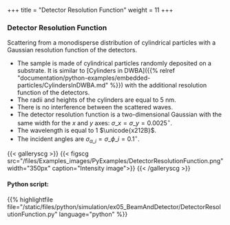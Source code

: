 +++
title = "Detector Resolution Function"
weight = 11
+++

### Detector Resolution Function

Scattering from a monodisperse distribution of cylindrical particles with a Gaussian resolution function of the detectors.

* The sample is made of cylindrical particles randomly deposited on a substrate. It is similar to [Cylinders in DWBA]({{% relref "documentation/python-examples/embedded-particles/CylindersInDWBA.md" %}}) with the additional resolution function of the detectors.
* The radii and heights of the cylinders are equal to $5$ nm.
* There is no interference between the scattered waves.
* The detector resolution function is a two-dimensional Gaussian with the same width for the $x$ and $y$ axes: $\sigma\_x = \sigma\_y = 0.0025^{\circ}$.
* The wavelength is equal to $1$ $\unicode{x212B}$.
* The incident angles are $\sigma_{\alpha\_i} = \sigma\_{\phi\_i} = 0.1^{\circ}$.
  
{{< galleryscg >}}
{{< figscg src="/files/Examples_images/PyExamples/DetectorResolutionFunction.png" width="350px" caption="Intensity image">}}
{{< /galleryscg >}}

#### Python script:
{{% highlightfile file="/static/files/python/simulation/ex05_BeamAndDetector/DetectorResolutionFunction.py" language="python" %}}